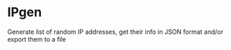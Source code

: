 # IPgen
Generate list of random IP addresses, get their info in JSON format and/or export them to a file
